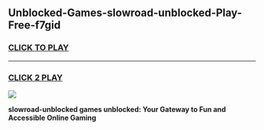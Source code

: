 
## Unblocked-Games-slowroad-unblocked-Play-Free-f7gid
<h3>
<a href="https://premium76.site?title=slowroad-unblocked&ref=23A">CLICK TO PLAY</a></h3>
<hr>

<h3>
<a href="https://premium76.site?title=slowroad-unblocked&ref=23A">CLICK 2 PLAY</a>
  
</h3>

<a href="https://premium76.site?title=slowroad-unblocked&ref=23A"><img src="https://clearcache.store/games.png"></a>


**slowroad-unblocked games unblocked: Your Gateway to Fun and Accessible Online Gaming**
